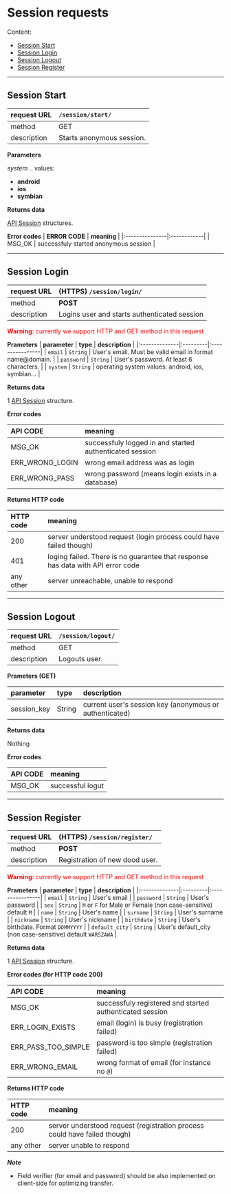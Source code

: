 # Session requests #

Content:

  * [Session Start](RequestsSession#Session_Start.md)
  * [Session Login](RequestsSession#Session_Login.md)
  * [Session Logout](RequestsSession#Session_Logout.md)
  * [Session Register](RequestsSession#Session_Register.md)


---


## Session Start ##
| request URL | `/session/start/` |
|:------------|:------------------|
| method | GET |
| description | Starts anonymous session. |

**Parameters**

_system_ .. values:
  * **android**
  * **ios**
  * **symbian**

**Returns data**

[API Session](Datatypes#API_Session.md) structures.

**Error codes**
| **ERROR CODE** | **meaning** |
|:---------------|:------------|
| MSG\_OK | successfuly started anonymous session |



---


## Session Login ##
| request URL | **(HTTPS)** `/session/login/` |
|:------------|:------------------------------|
| method | **POST** |
| description | Logins user and starts authenticated session |

<font color='red'> <b>Warning:</b> currently we support HTTP and GET method in this request</font>

**Prameters**
| **parameter** | **type** | **description** |
|:--------------|:---------|:----------------|
| `email` | `String` | User's email. Must be valid email in format name@domain. |
| `password` | `String` | User's password. At least 6 characters. |
| `system` | `String` | operating system values: android, ios, symbian... |

**Returns data**

1 [API Session](Datatypes#API_Session.md) structure.

**Error codes**

| **API CODE** | **meaning** |
|:-------------|:------------|
| MSG\_OK | successfuly logged in and started authenticated session |
| ERR\_WRONG\_LOGIN | wrong email address was as login |
| ERR\_WRONG\_PASS | wrong password (means login exists in a database) |

**Returns HTTP code**

| **HTTP code** | **meaning**|
|:--------------|:-----------|
| 200 | server understood request (login process could have failed though) |
| 401 | loging failed. There is no guarantee that response has data with API error code |
| any other | server unreachable, unable to respond |


---


## Session Logout ##
| request URL | `/session/logout/` |
|:------------|:-------------------|
| method | GET |
| description | Logouts user. |


**Prameters (GET)**

| **parameter** | **type** |**description** |
|:--------------|:---------|:---------------|
| session\_key | String |current user's session key (anonymous or authenticated) |

**Returns data**

Nothing

**Error codes**

| **API CODE** | **meaning** |
|:-------------|:------------|
| MSG\_OK | successful logut |



---


## Session Register ##
| request URL | **(HTTPS)** `/session/register/` |
|:------------|:---------------------------------|
| method | **POST** |
| description | Registration of new dood user. |

<font color='red'> <b>Warning:</b> currently we support HTTP and GET method in this request </font>

**Prameters**
| **parameter** | **type** | **description** |
|:--------------|:---------|:----------------|
| `email` | `String` | User's email |
| `password` | `String` | User's password |
| `sex` | `String` | `M` or `F` for Male or Female (non case-sensitive) default `M` |
| `name` | `String` | User's name |
| `surname` | `String` | User's surname |
| `nickname` | `String` | User's nickname |
| `birthdate` | `String` | User's birthdate. Format `DDMMYYYY` |
| `default_city` | `String` | User's default\_city (non case-sensitive) default `WARSZAWA` |

**Returns data**

1 [API Session](Datatypes#API_Session.md) structure.

**Error codes (for HTTP code 200)**

| **API CODE** | **meaning** |
|:-------------|:------------|
| MSG\_OK | successfuly registered and started authenticated session |
| ERR\_LOGIN\_EXISTS | email (login) is busy (registration failed) |
| ERR\_PASS\_TOO\_SIMPLE | password is too simple (registration failed) |
| ERR\_WRONG\_EMAIL | wrong format of email (for instance no `@`) |

**Returns HTTP code**

| **HTTP code** | **meaning**|
|:--------------|:-----------|
| 200 | server understood request (registration process could have failed though) |
| any other | server unable to respond |

_**Note**_
  * Field verifier (for email and password) should be also implemented on client-side for optimizing transfer.